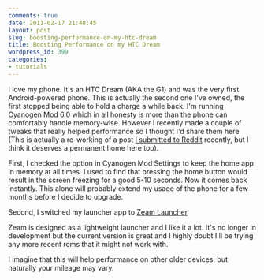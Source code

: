 ```yaml
---
comments: true
date: 2011-02-17 21:48:45
layout: post
slug: boosting-performance-on-my-htc-dream
title: Boosting Performance on my HTC Dream
wordpress_id: 399
categories:
- tutorials
---
```


I love my phone. It's an HTC Dream (AKA the G1) and was the very first Android-powered phone. This is actually the second one I've owned, the first stopped being able to hold a charge a while back. I'm running Cyanogen Mod 6.0 which in all honesty  is more than the phone can comfortably handle memory-wise. However I recently made a  couple of tweaks that really helped performance so I thought I'd share them here (This is actually a re-working of a post [I submitted to Reddit](http://www.reddit.com/r/Android/comments/f92hr/all_a_couple_of_tips_for_performance_on_older/) recently, but I think it deserves a permanent home here too).

First, I checked the option in Cyanogen Mod Settings to keep the home  app in memory at all times. I used to find that pressing the home  button would result in the screen freezing for a good 5-10 seconds. Now  it comes back instantly. This alone will probably extend my usage of the  phone for a few months before I decide to upgrade.

Second, I switched my launcher app to [Zeam Launcher](http://www.appbrain.com/app/zeam-launcher/org.zeam)

Zeam is designed as a lightweight launcher and I like it a lot. It's no  longer in development but the current version is great and I highly  doubt I'll be trying any more recent roms that it might not work with.

I imagine that this will help performance on other older devices, but naturally your mileage may vary.
